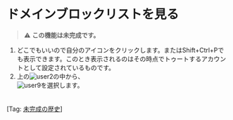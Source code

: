 # ドメインブロックリストを見る

> ⚠️ __この機能は未完成です。__

1. どこでもいいので自分のアイコンをクリックします。またはShift+Ctrl+Pでも表示できます。このとき表示されるのはその時点でトゥートするアカウントとして設定されているものです。
1.  上の![user2](https://dl.thedesk.top/media/user2.PNG)の中から、  
![user9](https://dl.thedesk.top/media/user9.PNG)を選択します。  
　　
  
[Tag: [未完成の歴史](https://docs.thedesk.top/?q=未完成の歴史)]
